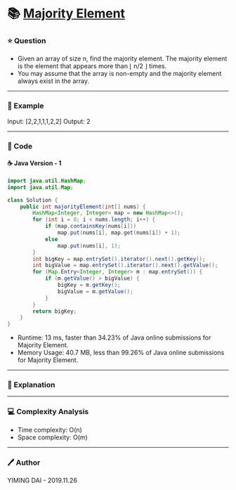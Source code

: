 # :books: [Majority Element](https://leetcode.com/problems/majority-element/)

### :star: Question

- Given an array of size n, find the majority element. The majority element is the element that appears more than ⌊ n/2 ⌋ times.
- You may assume that the array is non-empty and the majority element always exist in the array.

--- 

### :car: Example

Input: [2,2,1,1,1,2,2]
Output: 2

---

### :hammer: Code

#### :coffee: Java Version - 1

```java
import java.util.HashMap;
import java.util.Map;

class Solution {
    public int majorityElement(int[] nums) {
        HashMap<Integer, Integer> map = new HashMap<>();
        for (int i = 0; i < nums.length; i++) {
            if (map.containsKey(nums[i]))
                map.put(nums[i], map.get(nums[i]) + 1);
            else
                map.put(nums[i], 1);
        }
        int bigKey = map.entrySet().iterator().next().getKey();
        int bigValue = map.entrySet().iterator().next().getValue();
        for (Map.Entry<Integer, Integer> m : map.entrySet()) {
            if (m.getValue() > bigValue) {
                bigKey = m.getKey();
                bigValue = m.getValue();
            }
        }
        return bigKey;
    }
}
```

- Runtime: 13 ms, faster than 34.23% of Java online submissions for Majority Element.
- Memory Usage: 40.7 MB, less than 99.26% of Java online submissions for Majority Element.

---

### :pencil: Explanation



---

### :computer: Complexity Analysis

- Time complexity: O(n)
- Space complexity: O(m)

---

### :pen: Author

YIMING DAI - 2019.11.26
